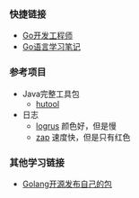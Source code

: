 ### 快捷链接
- [Go开发工程师](https://www.yuque.com/fidel-yiu/kae3eu)
- [Go语言学习笔记](https://www.yuque.com/fidel-yiu/ftcdeg)

### 参考项目
- Java完整工具包
  - [hutool](https://www.hutool.cn/)
- 日志
  - [logrus](https://github.com/Sirupsen/logrus) 颜色好，但是慢
  - [zap](https://github.com/uber-go/zap) 速度快，但是只有红色

### 其他学习链接
- [Golang开源发布自己的包](https://blog.csdn.net/MrKorbin/article/details/111032300)


